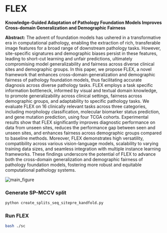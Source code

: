 # FLEX
**Knowledge-Guided Adaptation of Pathology Foundation Models Improves Cross-domain Generalization and Demographic Fairness**

**Abstract:** The advent of foundation models has ushered in a transformative era in computational pathology, enabling the extraction of rich, transferable image features for a broad range of downstream pathology tasks. However, site-specific signatures and demographic biases persist in these features, leading to short-cut learning and unfair predictions, ultimately compromising model generalizability and fairness across diverse clinical sites and demographic groups. In this paper, we propose FLEX, a novel framework that enhances cross-domain generalization and demographic fairness of pathology foundation models, thus facilitating accurate diagnosis across diverse pathology tasks. FLEX employs a task specific information bottleneck, informed by visual and textual domain knowledge, to promote generalizability across clinical settings, fairness across demographic groups, and adaptability to specific pathology tasks. We evaluate FLEX on 16 clinically relevant tasks across three categories, including morphology classification, molecular biomarker status prediction, and gene mutation prediction, using four TCGA cohorts. Experimental results show that FLEX significantly improves diagnostic performance on data from unseen sites, reduces the performance gap between seen and unseen sites, and enhances fairness across demographic groups compared to baseline methods. Moreover, FLEX demonstrates high versatility, compatibility across various vision-language models, scalability to varying training data sizes, and seamless integration with multiple instance learning frameworks. These findings underscore the potential of FLEX to advance both the cross-domain generalization and demographic fairness of pathology foundation models, fostering more robust and equitable computational pathology systems.

![main_figure](fig/main_v14.png)

### Generate SP-MCCV split

```bash
python create_splits_seq_sitepre_kandfold.py
```

### Run FLEX

```bash
bash ./sc
```